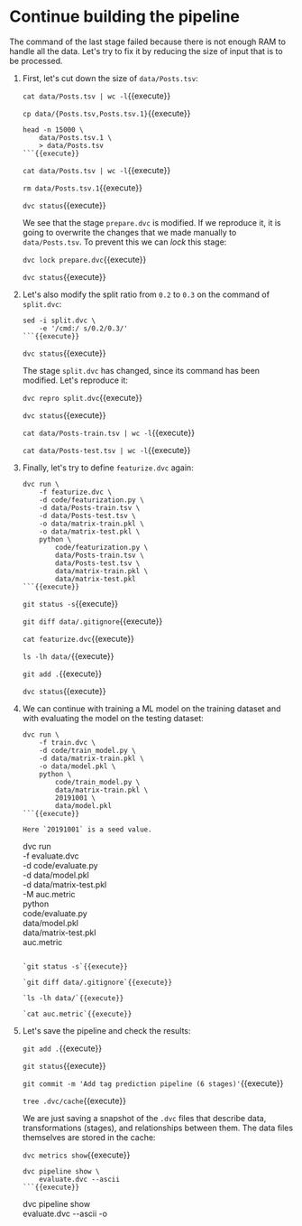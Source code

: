 # Continue building the pipeline

The command of the last stage failed because there is not enough RAM
to handle all the data. Let's try to fix it by reducing the size of
input that is to be processed.

1. First, let's cut down the size of `data/Posts.tsv`:
   
   `cat data/Posts.tsv | wc -l`{{execute}}
   
   `cp data/{Posts.tsv,Posts.tsv.1}`{{execute}}
   
   ```
   head -n 15000 \
       data/Posts.tsv.1 \
       > data/Posts.tsv
   ```{{execute}}
   ```
   
   `cat data/Posts.tsv | wc -l`{{execute}}
   
   `rm data/Posts.tsv.1`{{execute}}
   
   `dvc status`{{execute}}
   
   We see that the stage `prepare.dvc` is modified. If we reproduce
   it, it is going to overwrite the changes that we made manually to
   `data/Posts.tsv`. To prevent this we can _lock_ this stage:
   
   `dvc lock prepare.dvc`{{execute}}
   
   `dvc status`{{execute}}
   
2. Let's also modify the split ratio from `0.2` to `0.3` on the
   command of `split.dvc`:
   
   ```
   sed -i split.dvc \
       -e '/cmd:/ s/0.2/0.3/'
   ```{{execute}}
   ```
   
   `dvc status`{{execute}}
   
   The stage `split.dvc` has changed, since its command has been
   modified. Let's reproduce it:
   
   `dvc repro split.dvc`{{execute}}
   
   `dvc status`{{execute}}
   
   `cat data/Posts-train.tsv | wc -l`{{execute}}
   
   `cat data/Posts-test.tsv | wc -l`{{execute}}
   
3. Finally, let's try to define `featurize.dvc` again:

   ```
   dvc run \
       -f featurize.dvc \
       -d code/featurization.py \
       -d data/Posts-train.tsv \
       -d data/Posts-test.tsv \
       -o data/matrix-train.pkl \
       -o data/matrix-test.pkl \
       python \
           code/featurization.py \
           data/Posts-train.tsv \
           data/Posts-test.tsv \
           data/matrix-train.pkl \
           data/matrix-test.pkl
   ```{{execute}}
   ```

   `git status -s`{{execute}}
   
   `git diff data/.gitignore`{{execute}}

   `cat featurize.dvc`{{execute}}
   
   `ls -lh data/`{{execute}}

   `git add .`{{execute}}
   
   `dvc status`{{execute}}
   
4. We can continue with training a ML model on the training dataset
   and with evaluating the model on the testing dataset:

   ```
   dvc run \
       -f train.dvc \
       -d code/train_model.py \
       -d data/matrix-train.pkl \
       -o data/model.pkl \
       python \
           code/train_model.py \
           data/matrix-train.pkl \
           20191001 \
           data/model.pkl
   ```{{execute}}

   Here `20191001` is a seed value.

   ```
   dvc run \
       -f evaluate.dvc \
       -d code/evaluate.py \
       -d data/model.pkl \
       -d data/matrix-test.pkl \
       -M auc.metric \
       python \
           code/evaluate.py \
           data/model.pkl \
           data/matrix-test.pkl \
           auc.metric
   ```{{execute}}
   
   `git status -s`{{execute}}
   
   `git diff data/.gitignore`{{execute}}

   `ls -lh data/`{{execute}}
   
   `cat auc.metric`{{execute}}

5. Let's save the pipeline and check the results:

   `git add .`{{execute}}
   
   `git status`{{execute}}
   
   `git commit -m 'Add tag prediction pipeline (6 stages)'`{{execute}}
   
   `tree .dvc/cache`{{execute}}
   
   We are just saving a snapshot of the `.dvc` files that describe
   data, transformations (stages), and relationships between them.
   The data files themselves are stored in the cache:
   
   `dvc metrics show`{{execute}}

   ```
   dvc pipeline show \
       evaluate.dvc --ascii
   ```{{execute}}

   ```
   dvc pipeline show \
       evaluate.dvc --ascii -o
   ```{{execute}}
